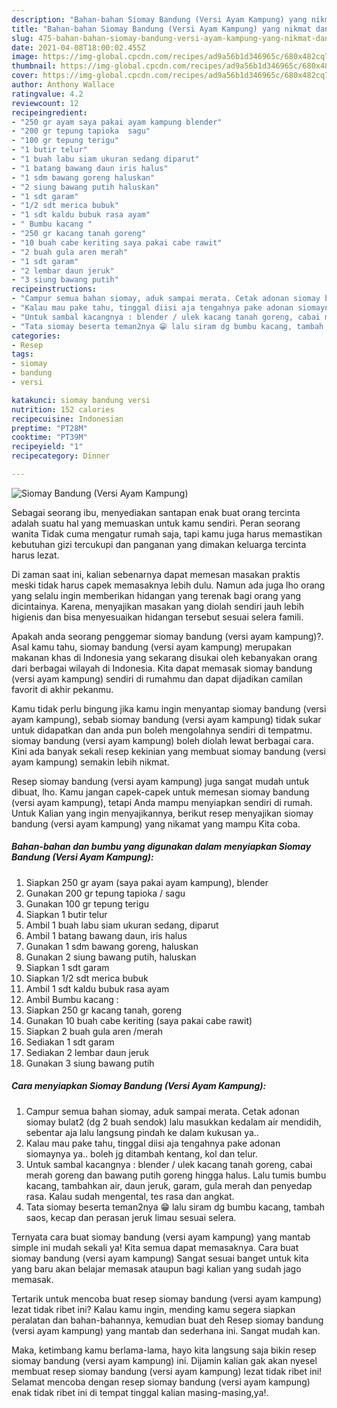 ```yaml
---
description: "Bahan-bahan Siomay Bandung (Versi Ayam Kampung) yang nikmat dan Mudah Dibuat"
title: "Bahan-bahan Siomay Bandung (Versi Ayam Kampung) yang nikmat dan Mudah Dibuat"
slug: 475-bahan-bahan-siomay-bandung-versi-ayam-kampung-yang-nikmat-dan-mudah-dibuat
date: 2021-04-08T18:00:02.455Z
image: https://img-global.cpcdn.com/recipes/ad9a56b1d346965c/680x482cq70/siomay-bandung-versi-ayam-kampung-foto-resep-utama.jpg
thumbnail: https://img-global.cpcdn.com/recipes/ad9a56b1d346965c/680x482cq70/siomay-bandung-versi-ayam-kampung-foto-resep-utama.jpg
cover: https://img-global.cpcdn.com/recipes/ad9a56b1d346965c/680x482cq70/siomay-bandung-versi-ayam-kampung-foto-resep-utama.jpg
author: Anthony Wallace
ratingvalue: 4.2
reviewcount: 12
recipeingredient:
- "250 gr ayam saya pakai ayam kampung blender"
- "200 gr tepung tapioka  sagu"
- "100 gr tepung terigu"
- "1 butir telur"
- "1 buah labu siam ukuran sedang diparut"
- "1 batang bawang daun iris halus"
- "1 sdm bawang goreng haluskan"
- "2 siung bawang putih haluskan"
- "1 sdt garam"
- "1/2 sdt merica bubuk"
- "1 sdt kaldu bubuk rasa ayam"
- " Bumbu kacang "
- "250 gr kacang tanah goreng"
- "10 buah cabe keriting saya pakai cabe rawit"
- "2 buah gula aren merah"
- "1 sdt garam"
- "2 lembar daun jeruk"
- "3 siung bawang putih"
recipeinstructions:
- "Campur semua bahan siomay, aduk sampai merata. Cetak adonan siomay bulat2 (dg 2 buah sendok) lalu masukkan kedalam air mendidih, sebentar aja lalu langsung pindah ke dalam kukusan ya.."
- "Kalau mau pake tahu, tinggal diisi aja tengahnya pake adonan siomaynya ya.. boleh jg ditambah kentang, kol dan telur."
- "Untuk sambal kacangnya : blender / ulek kacang tanah goreng, cabai merah goreng dan bawang putih goreng hingga halus. Lalu tumis bumbu kacang, tambahkan air, daun jeruk, garam, gula merah dan penyedap rasa. Kalau sudah mengental, tes rasa dan angkat."
- "Tata siomay beserta teman2nya 😁 lalu siram dg bumbu kacang, tambah saos, kecap dan perasan jeruk limau sesuai selera."
categories:
- Resep
tags:
- siomay
- bandung
- versi

katakunci: siomay bandung versi 
nutrition: 152 calories
recipecuisine: Indonesian
preptime: "PT28M"
cooktime: "PT39M"
recipeyield: "1"
recipecategory: Dinner

---
```



![Siomay Bandung (Versi Ayam Kampung)](https://img-global.cpcdn.com/recipes/ad9a56b1d346965c/680x482cq70/siomay-bandung-versi-ayam-kampung-foto-resep-utama.jpg)

Sebagai seorang ibu, menyediakan santapan enak buat orang tercinta adalah suatu hal yang memuaskan untuk kamu sendiri. Peran seorang  wanita Tidak cuma mengatur rumah saja, tapi kamu juga harus memastikan kebutuhan gizi tercukupi dan panganan yang dimakan keluarga tercinta harus lezat.

Di zaman  saat ini, kalian sebenarnya dapat memesan masakan praktis meski tidak harus capek memasaknya lebih dulu. Namun ada juga lho orang yang selalu ingin memberikan hidangan yang terenak bagi orang yang dicintainya. Karena, menyajikan masakan yang diolah sendiri jauh lebih higienis dan bisa menyesuaikan hidangan tersebut sesuai selera famili. 



Apakah anda seorang penggemar siomay bandung (versi ayam kampung)?. Asal kamu tahu, siomay bandung (versi ayam kampung) merupakan makanan khas di Indonesia yang sekarang disukai oleh kebanyakan orang dari berbagai wilayah di Indonesia. Kita dapat memasak siomay bandung (versi ayam kampung) sendiri di rumahmu dan dapat dijadikan camilan favorit di akhir pekanmu.

Kamu tidak perlu bingung jika kamu ingin menyantap siomay bandung (versi ayam kampung), sebab siomay bandung (versi ayam kampung) tidak sukar untuk didapatkan dan anda pun boleh mengolahnya sendiri di tempatmu. siomay bandung (versi ayam kampung) boleh diolah lewat berbagai cara. Kini ada banyak sekali resep kekinian yang membuat siomay bandung (versi ayam kampung) semakin lebih nikmat.

Resep siomay bandung (versi ayam kampung) juga sangat mudah untuk dibuat, lho. Kamu jangan capek-capek untuk memesan siomay bandung (versi ayam kampung), tetapi Anda mampu menyiapkan sendiri di rumah. Untuk Kalian yang ingin menyajikannya, berikut resep menyajikan siomay bandung (versi ayam kampung) yang nikamat yang mampu Kita coba.

<!--inarticleads1-->

##### Bahan-bahan dan bumbu yang digunakan dalam menyiapkan Siomay Bandung (Versi Ayam Kampung):

1. Siapkan 250 gr ayam (saya pakai ayam kampung), blender
1. Gunakan 200 gr tepung tapioka / sagu
1. Gunakan 100 gr tepung terigu
1. Siapkan 1 butir telur
1. Ambil 1 buah labu siam ukuran sedang, diparut
1. Ambil 1 batang bawang daun, iris halus
1. Gunakan 1 sdm bawang goreng, haluskan
1. Gunakan 2 siung bawang putih, haluskan
1. Siapkan 1 sdt garam
1. Siapkan 1/2 sdt merica bubuk
1. Ambil 1 sdt kaldu bubuk rasa ayam
1. Ambil  Bumbu kacang :
1. Siapkan 250 gr kacang tanah, goreng
1. Gunakan 10 buah cabe keriting (saya pakai cabe rawit)
1. Siapkan 2 buah gula aren /merah
1. Sediakan 1 sdt garam
1. Sediakan 2 lembar daun jeruk
1. Gunakan 3 siung bawang putih




<!--inarticleads2-->

##### Cara menyiapkan Siomay Bandung (Versi Ayam Kampung):

1. Campur semua bahan siomay, aduk sampai merata. Cetak adonan siomay bulat2 (dg 2 buah sendok) lalu masukkan kedalam air mendidih, sebentar aja lalu langsung pindah ke dalam kukusan ya..
1. Kalau mau pake tahu, tinggal diisi aja tengahnya pake adonan siomaynya ya.. boleh jg ditambah kentang, kol dan telur.
1. Untuk sambal kacangnya : blender / ulek kacang tanah goreng, cabai merah goreng dan bawang putih goreng hingga halus. Lalu tumis bumbu kacang, tambahkan air, daun jeruk, garam, gula merah dan penyedap rasa. Kalau sudah mengental, tes rasa dan angkat.
1. Tata siomay beserta teman2nya 😁 lalu siram dg bumbu kacang, tambah saos, kecap dan perasan jeruk limau sesuai selera.




Ternyata cara buat siomay bandung (versi ayam kampung) yang mantab simple ini mudah sekali ya! Kita semua dapat memasaknya. Cara buat siomay bandung (versi ayam kampung) Sangat sesuai banget untuk kita yang baru akan belajar memasak ataupun bagi kalian yang sudah jago memasak.

Tertarik untuk mencoba buat resep siomay bandung (versi ayam kampung) lezat tidak ribet ini? Kalau kamu ingin, mending kamu segera siapkan peralatan dan bahan-bahannya, kemudian buat deh Resep siomay bandung (versi ayam kampung) yang mantab dan sederhana ini. Sangat mudah kan. 

Maka, ketimbang kamu berlama-lama, hayo kita langsung saja bikin resep siomay bandung (versi ayam kampung) ini. Dijamin kalian gak akan nyesel membuat resep siomay bandung (versi ayam kampung) lezat tidak ribet ini! Selamat mencoba dengan resep siomay bandung (versi ayam kampung) enak tidak ribet ini di tempat tinggal kalian masing-masing,ya!.

